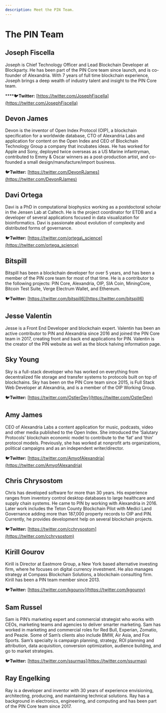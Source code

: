 ```yaml
---
description: Meet the PIN Team.
---
```


# The PIN Team

## Joseph Fiscella

Joseph is Chief Technology Officer and Lead Blockchain Developer at Blockparty. He has been part of the PIN Core team since launch, and is co-founder of Alexandria. With 7 years of full time blockchain experience, Joseph brings a deep wealth of industry talent and insight to the PIN Core team.

\*\*\*\*🐦**Twitter:** [https://twitter.com/JosephFiscella](https://twitter.com/JosephFiscella)

## Devon James

Devon is the inventor of Open Index Protocol \(OIP\), a blockchain specification for a worldwide database, CTO of Alexandria Labs and application for content on the Open Index and CEO of Blockchain Technology Group a company that incubates ideas. He has worked for Apple and Sony, deployed twice overseas as a US Marine infantryman, contributed to Emmy & Oscar winners as a post-production artist, and co-founded a small design/manufacture/import business.

🐦**Twitter:** [https://twitter.com/DevonRJames](https://twitter.com/DevonRJames)

## Davi Ortega

Davi is a PhD in computational biophysics working as a postdoctoral scholar in the Jensen Lab at Caltech. He is the project coordinator for ETDB and a developer of several applications focused in data visualization for bioinformatics. Davi is passionate about evolution of complexity and distributed forms of governance.

🐦**Twitter:** [https://twitter.com/ortega\_science](https://twitter.com/ortega_science)

## Bitspill

Bitspill has been a blockchain developer for over 5 years, and has been a member of the PIN core team for most of that time. He is a contributor to the following projects: PIN Core, Alexandria, OIP, SIA Coin, MiningCore, Bitcoin Test Suite, Verge Electrum Wallet, and Ethereum. 

🐦**Twitter:** [https://twitter.com/bitspill6](https://twitter.com/bitspill6)

## Jesse Valentin

Jesse is a Front End Developer and blockchain expert. Valentin has been an active contributor to PIN and Alexandria since 2016 and joined the PIN Core team in 2017, creating front and back end applications for PIN. Valentin is the creator of the PIN website as well as the block halving information page.  

## Sky Young

Sky is a full-stack developer who has worked on everything from decentralized file storage and transfer systems to protocols built on top of blockchains. Sky has been on the PIN Core team since 2015, is Full Stack Web Developer at Alexandria, and is a member of the OIP Working Group.  

🐦**Twitter:** [https://twitter.com/OstlerDev](https://twitter.com/OstlerDev)

## Amy James

CEO of Alexandria Labs a content application for music, podcasts, video and other media published to the Open Index. She introduced the ’Salutary Protocols’ blockchain economic model to contribute to the ‘fat’ and ‘thin’ protocol models. Previously, she has worked at nonprofit arts organizations, political campaigns and as an independent writer/director. 

🐦**Twitter:** [https://twitter.com/AmyofAlexandria](https://twitter.com/AmyofAlexandria)

## Chris Chrysostom

Chris has developed software for more than 30 years. His experience ranges from inventory control desktop databases to large healthcare and supply chain systems. He came to PIN by working with Alexandria in 2016. Later work includes the Teton County Blockchain Pilot with Medici Land Governance adding more than 187,000 property records to OIP and PIN. Currently, he provides development help on several blockchain projects.

🐦**Twitter:** [https://twitter.com/cchrysostom](https://twitter.com/cchrysostom)

## Kirill Gourov

Kirill is Director at Eastmore Group, a New York based alternative investing firm, where he focuses on digital currency investment. He also manages strategy at Compass Blockchain Solutions, a blockchain consulting firm. Kirill has been a PIN team member since 2013. 

🐦**Twitter:** [https://twitter.com/kgourov](https://twitter.com/kgourov)

## Sam Russel

Sam is PIN’s marketing expert and commercial strategist who works with CEOs, marketing teams and agencies to deliver smarter marketing. Sam has worked in marketing and commercial roles for Red Bull, Experian, Zomatio, and Peazie. Some of Sam’s clients also include BMW, Air Asia, and Fox Sports. Sam’s specialty is campaign planning, strategy, ROI planning and attribution, data acquisition, conversion optimization, audience building, and go to market strategies. 

🐦**Twitter:** [https://twitter.com/ssurmas](https://twitter.com/ssurmas)

## Ray Engelking

Ray is a developer and inventor with 30 years of experience envisioning, architecting, producing, and maintaining technical solutions. Ray has a background in electronics, engineering, and computing and has been part of the PIN Core team since 2017.  


